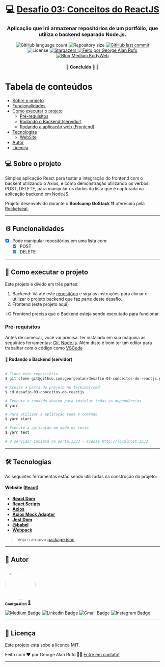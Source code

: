 

<h1 align="center">
     💻 <a href="https://github.com/Rocketseat/bootcamp-gostack-desafios/tree/master/desafio-conceitos-reactjs" alt="Desafio da Rocketeseat" target="_blank"> Desafio 03: Conceitos do ReactJS </a>
</h1>

<h3 align="center">
    Aplicação que irá armazenar repositórios de um portfólio, que utiliza o backend separado Node.js.
</h3>

<p align="center">
  <img alt="GitHub language count" src="https://img.shields.io/github/languages/count/georgealan/desafio-03-conceitos-do-reactjs?color=%2304D361">

  <img alt="Repository size" src="https://img.shields.io/github/repo-size/georgealan/desafio-03-conceitos-do-reactjs">
  
  <a href="https://github.com/georgealan/desafio-03-conceitos-do-reactjs/commits/master">
    <img alt="GitHub last commit" src="https://img.shields.io/github/last-commit/georgealan/desafio-03-conceitos-do-reactjs">
  </a>
    
   <img alt="License" src="https://img.shields.io/badge/license-MIT-brightgreen">
   <a href="https://github.com/georgealan/desafio-03-conceitos-do-reactjs/stargazers">
    <img alt="Stargazers" src="https://img.shields.io/github/stars/georgealan/desafio-03-conceitos-do-reactjs?style=social">
  </a>

  <a href="https://kodyweb.com.br">
    <img alt="Feito por George Alan Rufo" src="https://img.shields.io/badge/feito%20por-George-%237519C1">
  </a>
  
  <a href="https://medium.com/kodyweb">
    <img alt="Blog Medium KodyWeb" src="https://img.shields.io/badge/Blog-KodyWeb-black?style=flat&logo=Medium">
  </a>
</p>

<h4 align="center">
	🚧   Concluído 🚀 🚧
</h4>

Tabela de conteúdos
=================
<!--ts-->
   * [Sobre o projeto](#-sobre-o-projeto)
   * [Funcionalidades](#-funcionalidades)
   * [Como executar o projeto](#-como-executar-o-projeto)
     * [Pré-requisitos](#pré-requisitos)
     * [Rodando o Backend (servidor)](#user-content--rodando-o-backend-servidor)
     * [Rodando a aplicação web (Frontend)](#user-content--rodando-a-aplicação-web-frontend)
   * [Tecnologias](#-tecnologias)
     * [WebSite](#user-content-website--react----typescript)
   * [Autor](#-autor)
   * [Licença](#user-content--licença)
<!--te-->


## 💻 Sobre o projeto

Simples aplicação React para testar a integração do frontend com o backent utilizando o Axios, e como demonstração
utilizando os verbos: POST, DELETE, para manipular os dados da lista que é capturada na aplicação backend em NodeJS.

Projeto desenvolvido durante o **Bootcamp GoStack 11** oferecido pela [Rocketseat](https://rocketseat.com.br/gostack).

---

## ⚙️ Funcionalidades

- [x] Pode manipular repositórios em uma lista com:
  - [x] POST
  - [x] DELETE

---

## 🚀 Como executar o projeto

Este projeto é divido em três partes:
1. Backend:
Vá até este <a href="https://github.com/georgealan/desafio-02-conceitos-do-nodejs" target="_blank">repositório</a> e siga as instruções
para clonar e utilizar o projeto backend que faz parte deste desafio.
2. Frontend (este projeto aqui)

💡O Frontend precisa que o Backend esteja sendo executado para funcionar.

### Pré-requisitos

Antes de começar, você vai precisar ter instalado em sua máquina as seguintes ferramentas:
[Git](https://git-scm.com), [Node.js](https://nodejs.org/en/). 
Além disto é bom ter um editor para trabalhar com o código como [VSCode](https://code.visualstudio.com/)

#### 🎲 Rodando o Backend (servidor)

```bash

# Clone este repositório
$ git clone git@github.com:georgealan/desafio-03-conceitos-do-reactjs.git

# Acesse a pasta do projeto no terminal/cmd
$ cd desafio-03-conceitos-do-reactjs

# Execute o comando abaixo para instalar todas as dependências
$ yarn

# Para utilizar a aplicação rode o comando
$ yarn start

# Execute a aplicação em modo de teste
$ yarn test

# O servidor inciará na porta:3333 - acesse http://localhost:3333 

```

---

## 🛠 Tecnologias

As seguintes ferramentas estão sendo utilizadas na construção do projeto:

#### **Website**  ([React](https://reactjs.org/))

-   **[React Dom](https://www.npmjs.com/package/react-dom)**
-   **[React Scripts](https://www.npmjs.com/package/react-scripts)**
-   **[Axios](https://github.com/axios/axios)**
-   **[Axios Mock Adapter](https://github.com/ctimmerm/axios-mock-adapter)**
-   **[Jest Dom](https://github.com/testing-library/jest-dom)**
-   **[@babel](https://babeljs.io/docs/en/babel-preset-react)**
-   **[Webpack](https://webpack.js.org/)**

> Veja o arquivo  [package.json](https://github.com/georgealan/desafio-03-conceitos-do-reactjs/blob/master/package.json)

---

## 🦸 Autor

<a href="https://blog.kodyweb.com.br/author/george/">
 <img style="border-radius: 50%;" src="https://avatars2.githubusercontent.com/u/37253093?s=400&u=4793c91ecbabc6342381bd7c411d323f14e59dce&v=4" width="100px;" alt=""/>
 <br />
 <sub><b>George Alan</b></sub></a> <a href="https://blog.rocketseat.com.br/author/thiago/" title="Rocketseat">🚀</a>
 <br />

[![Medium Badge](https://img.shields.io/badge/-KodyWeb-black?style=flat-square&labelColor=black&logo=medium&logoColor=white&link=https://medium.com/kodyweb)](https://medium.com/kodyweb) [![Linkedin Badge](https://img.shields.io/badge/-George-blue?style=flat-square&logo=Linkedin&logoColor=white&link=https://www.linkedin.com/in/george-alan-fullstack-developer/)](https://www.linkedin.com/in/george-alan-fullstack-developer/) 
[![Gmail Badge](https://img.shields.io/badge/-georgealan@gmail.com-c14438?style=flat-square&logo=Gmail&logoColor=white&link=mailto:georgealan@gmail.com)](mailto:georgealanrufo@gmail.com) [![Instagram Badge](https://img.shields.io/badge/-georgealan-a43b9d?style=flat-square&logo=Instagram&logoColor=white&link=https://www.instagram.com/georgealanrufo/)](https://www.instagram.com/georgealanrufo/)

---

## 📝 Licença

Este projeto esta sobe a licença [MIT](./LICENSE).

Feito com ❤️ por George Alan Rufo 👋🏽 [Entre em contato!](https://www.linkedin.com/in/george-alan-fullstack-developer/)

---

